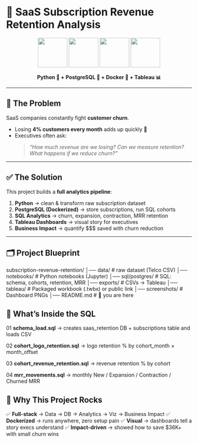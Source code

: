 # 🌟 SaaS Subscription Revenue Retention Analysis  

<p align="center">
  <img src="https://www.python.org/static/community_logos/python-logo.png" width="80"/>
  <img src="https://upload.wikimedia.org/wikipedia/commons/2/29/Postgresql_elephant.svg" width="80"/>
  <img src="https://www.docker.com/wp-content/uploads/2022/03/Moby-logo.png" width="80"/>
  <img src="https://cdn.worldvectorlogo.com/logos/tableau-software.svg" width="80"/>
</p>

<p align="center">
  <b>Python 🐍 + PostgreSQL 🐘 + Docker 🐳 + Tableau 📊</b>
</p>

---

## 🔴 The Problem  
SaaS companies constantly fight **customer churn**.  
- Losing **4% customers every month** adds up quickly 😬  
- Executives often ask:  
  > *“How much revenue are we losing? Can we measure retention? What happens if we reduce churn?”*  

---

## ✅ The Solution  
This project builds a **full analytics pipeline**:  

1. **Python** → clean & transform raw subscription dataset  
2. **PostgreSQL (Dockerized)** → store subscriptions, run SQL cohorts  
3. **SQL Analytics** → churn, expansion, contraction, MRR retention  
4. **Tableau Dashboards** → visual story for executives  
5. **Business Impact** → quantify $$$ saved with churn reduction  

---

## 🗂 Project Blueprint  

subscription-revenue-retention/
│── data/ # raw dataset (Telco CSV)
│── notebooks/ # Python notebooks (Jupyter)
│── sql/postgres/ # SQL: schema, cohorts, retention, MRR
│── exports/ # CSVs → Tableau
│── tableau/ # Packaged workbook (.twbx) or public link
│── screenshots/ # Dashboard PNGs
│── README.md # 👋 you are here


## 🧠 What’s Inside the SQL

01 **schema_load.sql** → creates saas_retention DB + subscriptions table and loads CSV

02 **cohort_logo_retention.sql** → logo retention % by cohort_month × month_offset

03 **cohort_revenue_retention.sql** → revenue retention % by cohort

04 **mrr_movements.sql** → monthly New / Expansion / Contraction / Churned MRR

## 🌈 Why This Project Rocks

✅ **Full-stack** → Data → DB → Analytics → Viz → Business Impact
✅ **Dockerized** → runs anywhere, zero setup pain
✅ **Visual** → dashboards tell a story execs understand
✅ **Impact-driven** → showed how to save $36K+ with small churn wins
